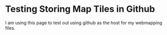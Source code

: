 # Testing Storing Map Tiles in Github

I am using this page to test out using github as the host for my webmapping files.
